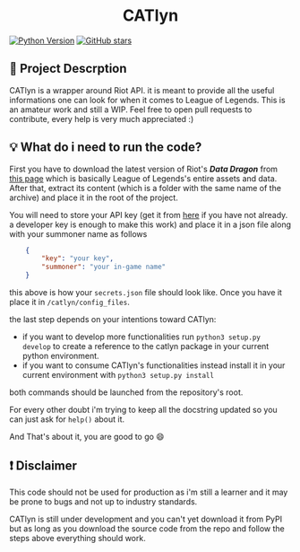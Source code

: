 <center><h1>CATlyn</h1></center>

[![Python Version](https://img.shields.io/static/v1?label=Python&message=v3.9.0&logo=python&logoColor=white&color=blue)](https://www.python.org/downloads/release/python-390/)
[![GitHub stars](https://img.shields.io/github/stars/TheUruz/CATlyn?style=flat&logo=github)](https://github.com/TheUruz/CATlyn/stargazers)

## :page_with_curl: Project Descrption

CATlyn is a wrapper around Riot API. it is meant to provide all the useful informations one can look for when it comes to League of Legends. This is an amateur work and still a WIP. Feel free to open pull requests to contribute, every help is very much appreciated :)

## :bulb: What do i need to run the code?

First you have to download the latest version of Riot's ***Data Dragon*** from [this page](https://developer.riotgames.com/docs/lol#data-dragon_versions) which is basically League of Legends's entire assets and data. After that, extract its content (which is a folder with the same name of the archive) and place it in the root of the project.

You will need to store your API key (get it from [here](https://developer.riotgames.com/) if you have not already. a developer key is enough to make this work) and place it in a json file along with your summoner name as follows

```json
    {
        "key": "your key",
        "summoner": "your in-game name"
    }
```

this above is how your `secrets.json` file should look like. Once you have it place it in `/catlyn/config_files`.

the last step depends on your intentions toward CATlyn:

- if you want to develop more functionalities run `python3 setup.py develop` to create a reference to the catlyn package in your current python environment.
- if you want to consume CATlyn's functionalities instead install it in your current environment with `python3 setup.py install`

both commands should be launched from the repository's root.

For every other doubt i'm trying to keep all the docstring updated so you can just ask for `help()` about it.

And That's about it, you are good to go :smile:

## :heavy_exclamation_mark: Disclaimer

This code should not be used for production as i'm still a learner and it may be prone to bugs and not up to industry standards.

CATlyn is still under development and you can't yet download it from PyPI but as long as you download the source code from the repo and follow the steps above everything should work.